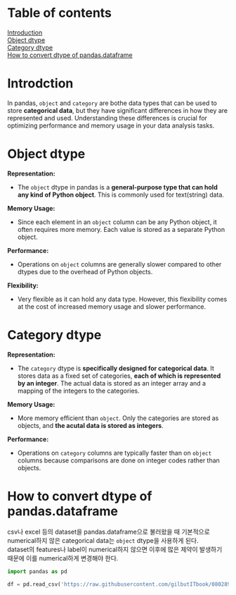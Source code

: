 # Table of contents
[Introduction](#introduction)  
[Object dtype](#object-dtype)  
[Category dtype](#category-dtype)  
[How to convert dtype of pandas.dataframe](#how-to-convert-dtype-of-pandas-dataframe)

# Introdction
In pandas, `object` and `category` are bothe data types that can be used to store **categorical data**, but they have significant differences in how they are represented and used. 
Understanding these differences is crucial for optimizing performance and memory usage in your data analysis tasks.  


# Object dtype
**Representation:**  
* The `object` dtype in pandas is a **general-purpose type that can hold any kind of Python object**. This is commonly used for text(string) data.

**Memory Usage:**  
* Since each element in an `object` column can be any Python object, it often requires more memory. Each value is stored as a separate Python object.

**Performance:**  
* Operations on `object` columns are generally slower compared to other dtypes due to the overhead of Python objects.

**Flexibility:**  
* Very flexible as it can hold any data type. However, this flexibility comes at the cost of increased memory usage and slower performance.


# Category dtype
**Representation:**  
* The `category` dtype is **specifically designed for categorical data**. It stores data as a fixed set of categories, **each of which is represented by an integer**.
  The actual data is stored as an integer array and a mapping of the integers to the categories.

**Memory Usage:**  
* More memory efficient than `object`. Only the categories are stored as objects, and **the acutal data is stored as integers**.

**Performance:**  
* Operations on `category` columns are typically faster than on `object` columns because comparisons are done on integer codes rather than objects.


# How to convert dtype of pandas.dataframe
csv나 excel 등의 dataset을 pandas.dataframe으로 불러왔을 때 기본적으로 numerical하지 않은 categorical data는 `object` dtype을 사용하게 된다.  
dataset의 features나 label이 numerical하지 않으면 이후에 많은 제약이 발생하기 때문에 이를 numerical하게 변경해야 한다.  

```python
import pandas as pd

df = pd.read_csv('https://raw.githubusercontent.com/gilbutITbook/080289/main/chap02/data/car_evaluation.csv')
```
